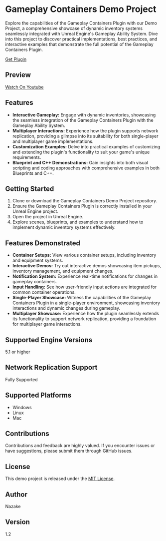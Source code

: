 # Gameplay Containers Demo Project

Explore the capabilities of the Gameplay Containers Plugin with our Demo Project, a comprehensive showcase of dynamic inventory systems seamlessly integrated with Unreal Engine's Gameplay Ability System. Dive into this project to discover practical implementations, best practices, and interactive examples that demonstrate the full potential of the Gameplay Containers Plugin.

[Get Plugin](https://www.unrealengine.com/marketplace/en-US/product/gameplay-containers)

## Preview
[Watch On Youtube](https://www.youtube.com/watch?v=lg6XDqHCbaw)

## Features

- **Interactive Gameplay:** Engage with dynamic inventories, showcasing the seamless integration of the Gameplay Containers Plugin with the Gameplay Ability System.
- **Multiplayer Interactions:** Experience how the plugin supports network replication, providing a glimpse into its suitability for both single-player and multiplayer game implementations.
- **Customization Examples:** Delve into practical examples of customizing and extending the plugin's functionality to suit your game's unique requirements.
- **Blueprint and C++ Demonstrations:** Gain insights into both visual scripting and coding approaches with comprehensive examples in both Blueprints and C++.

## Getting Started

1. Clone or download the Gameplay Containers Demo Project repository.
2. Ensure the Gameplay Containers Plugin is correctly installed in your Unreal Engine project.
3. Open the project in Unreal Engine.
4. Explore scenes, blueprints, and examples to understand how to implement dynamic inventory systems effectively.

## Features Demonstrated

- **Container Setups:** View various container setups, including inventory and equipment systems.
- **Interactive Demos:** Try out interactive demos showcasing item pickups, inventory management, and equipment changes.
- **Notification System:** Experience real-time notifications for changes in gameplay containers.
- **Input Handling:** See how user-friendly input actions are integrated for common container operations.
- **Single-Player Showcase:** Witness the capabilities of the Gameplay Containers Plugin in a single-player environment, showcasing inventory interactions and dynamic changes during gameplay.
- **Multiplayer Showcase:** Experience how the plugin seamlessly extends its functionality to support network replication, providing a foundation for multiplayer game interactions.

## Supported Engine Versions

5.1 or higher

## Network Replication Support

Fully Supported

## Supported Platforms

-  Windows
-  Linux
-  Mac

## Contributions

Contributions and feedback are highly valued. If you encounter issues or have suggestions, please submit them through GitHub issues.

## License

This demo project is released under the [MIT License](LICENSE).

## Author

Nazake

## Version

1.2
